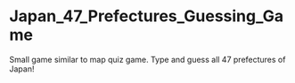 # Japan_47_Prefectures_Guessing_Game
Small game similar to map quiz game. Type and guess all 47 prefectures of Japan!
